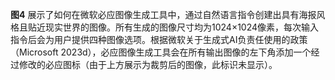 **图4** 展示了如何在微软必应图像生成工具中，通过自然语言指令创建出具有海报风格且贴近现实世界的图像。所有生成的图像尺寸均为1024×1024像素，每次输入指令后会为用户提供四种图像选项。根据微软关于生成式AI负责任使用的政策（Microsoft 2023d），必应图像生成工具会在所有输出图像的左下角添加一个经过修改的必应图标（由于上方展示为裁剪后的图像，此标识未显示）。